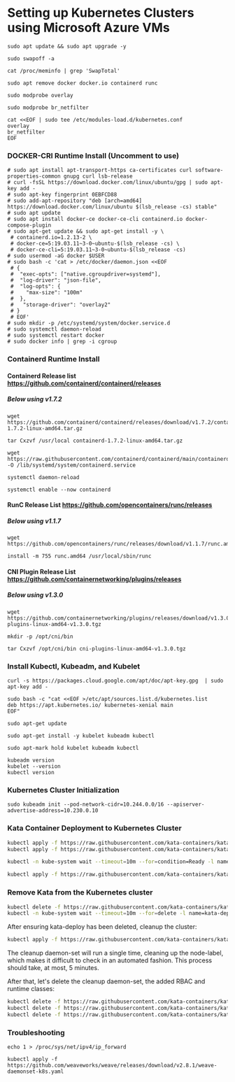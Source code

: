 # Setting up Kubernetes Clusters using Microsoft Azure VMs
```shell
sudo apt update && sudo apt upgrade -y
```
```shell
sudo swapoff -a
```
```shell
cat /proc/meminfo | grep 'SwapTotal'
```
```shell
sudo apt remove docker docker.io containerd runc
```
```shell
sudo modprobe overlay
```
```shell
sudo modprobe br_netfilter
```
```shell
cat <<EOF | sudo tee /etc/modules-load.d/kubernetes.conf
overlay
br_netfilter
EOF
```

### DOCKER-CRI Runtime Install (Uncomment to use)
```shell
# sudo apt install apt-transport-https ca-certificates curl software-properties-common gnupg curl lsb-release
# curl -fsSL https://download.docker.com/linux/ubuntu/gpg | sudo apt-key add -
# sudo apt-key fingerprint 0EBFCD88
# sudo add-apt-repository "deb [arch=amd64] https://download.docker.com/linux/ubuntu $(lsb_release -cs) stable"
# sudo apt update
# sudo apt install docker-ce docker-ce-cli containerd.io docker-compose-plugin
# sudo apt-get update && sudo apt-get install -y \
 # containerd.io=1.2.13-2 \
 # docker-ce=5:19.03.11~3-0~ubuntu-$(lsb_release -cs) \
 # docker-ce-cli=5:19.03.11~3-0~ubuntu-$(lsb_release -cs)
# sudo usermod -aG docker $USER
# sudo bash -c 'cat > /etc/docker/daemon.json <<EOF
 # {
 #  "exec-opts": ["native.cgroupdriver=systemd"],
 #  "log-driver": "json-file",
 #  "log-opts": {
 #    "max-size": "100m"
 #  },
 #   "storage-driver": "overlay2"
 # }
 # EOF'
# sudo mkdir -p /etc/systemd/system/docker.service.d
# sudo systemctl daemon-reload
# sudo systemctl restart docker
# sudo docker info | grep -i cgroup
```

### Containerd Runtime Install
#### Containerd Release list https://github.com/containerd/containerd/releases
##### Below using v1.7.2
```shell
wget https://github.com/containerd/containerd/releases/download/v1.7.2/containerd-1.7.2-linux-amd64.tar.gz
```
```shell
tar Cxzvf /usr/local containerd-1.7.2-linux-amd64.tar.gz
```
```shell
wget https://raw.githubusercontent.com/containerd/containerd/main/containerd.service -O /lib/systemd/system/containerd.service
```
```shell
systemctl daemon-reload
```
```shell
systemctl enable --now containerd
```

#### RunC Release List https://github.com/opencontainers/runc/releases
##### Below using v1.1.7
```shell
wget https://github.com/opencontainers/runc/releases/download/v1.1.7/runc.amd64 
```
```shell
install -m 755 runc.amd64 /usr/local/sbin/runc
```

#### CNI Plugin Release List https://github.com/containernetworking/plugins/releases
##### Below using v1.3.0
```shell
wget https://github.com/containernetworking/plugins/releases/download/v1.3.0/cni-plugins-linux-amd64-v1.3.0.tgz 
```
```shell
mkdir -p /opt/cni/bin
```
```shell
tar Cxzvf /opt/cni/bin cni-plugins-linux-amd64-v1.3.0.tgz
```

### Install Kubectl, Kubeadm, and Kubelet
```shell
curl -s https://packages.cloud.google.com/apt/doc/apt-key.gpg  | sudo apt-key add -
```
```shell
sudo bash -c "cat <<EOF >/etc/apt/sources.list.d/kubernetes.list
deb https://apt.kubernetes.io/ kubernetes-xenial main
EOF"
```
```shell
sudo apt-get update
```
```shell
sudo apt-get install -y kubelet kubeadm kubectl
```
```shell
sudo apt-mark hold kubelet kubeadm kubectl
```
```shell
kubeadm version
kubelet --version
kubectl version
```

### Kubernetes Cluster Initialization
```shell
sudo kubeadm init --pod-network-cidr=10.244.0.0/16 --apiserver-advertise-address=10.230.0.10
```

### Kata Container Deployment to Kubernetes Cluster
```bash
kubectl apply -f https://raw.githubusercontent.com/kata-containers/kata-containers/main/tools/packaging/kata-deploy/kata-rbac/base/kata-rbac.yaml
kubectl apply -f https://raw.githubusercontent.com/kata-containers/kata-containers/main/tools/packaging/kata-deploy/kata-deploy/base/kata-deploy-stable.yaml
```

```bash
kubectl -n kube-system wait --timeout=10m --for=condition=Ready -l name=kata-deploy pod
```

```bash
kubectl apply -f https://raw.githubusercontent.com/kata-containers/kata-containers/main/tools/packaging/kata-deploy/runtimeclasses/kata-runtimeClasses.yaml
```

### Remove Kata from the Kubernetes cluster
```bash
kubectl delete -f https://raw.githubusercontent.com/kata-containers/kata-containers/main/tools/packaging/kata-deploy/kata-deploy/base/kata-deploy-stable.yaml
kubectl -n kube-system wait --timeout=10m --for=delete -l name=kata-deploy pod
```

After ensuring kata-deploy has been deleted, cleanup the cluster:
```bash
kubectl apply -f https://raw.githubusercontent.com/kata-containers/kata-containers/main/tools/packaging/kata-deploy/kata-cleanup/base/kata-cleanup-stable.yaml
```

The cleanup daemon-set will run a single time, cleaning up the node-label, which makes it difficult to check in an automated fashion.
This process should take, at most, 5 minutes.

After that, let's delete the cleanup daemon-set, the added RBAC and runtime classes:
```bash
kubectl delete -f https://raw.githubusercontent.com/kata-containers/kata-containers/main/tools/packaging/kata-deploy/kata-cleanup/base/kata-cleanup-stable.yaml
kubectl delete -f https://raw.githubusercontent.com/kata-containers/kata-containers/main/tools/packaging/kata-deploy/kata-rbac/base/kata-rbac.yaml
kubectl delete -f https://raw.githubusercontent.com/kata-containers/kata-containers/main/tools/packaging/kata-deploy/runtimeclasses/kata-runtimeClasses.yaml
```


### Troubleshooting
```shell
echo 1 > /proc/sys/net/ipv4/ip_forward
```
```shell
kubectl apply -f https://github.com/weaveworks/weave/releases/download/v2.8.1/weave-daemonset-k8s.yaml
```
